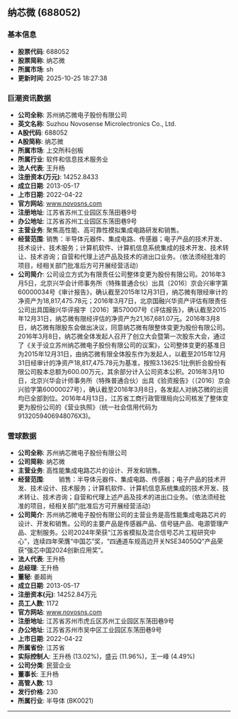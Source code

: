 ## 纳芯微 (688052)

### 基本信息

- **股票代码**: 688052
- **股票简称**: 纳芯微
- **所属市场**: sh
- **更新时间**: 2025-10-25 18:27:38

### 巨潮资讯数据

- **公司全称**: 苏州纳芯微电子股份有限公司
- **英文名称**: Suzhou Novosense Microlectronics Co., Ltd.
- **A股代码**: 688052
- **A股简称**: 纳芯微
- **所属市场**: 上交所科创板
- **所属行业**: 软件和信息技术服务业
- **法人代表**: 王升杨
- **注册资本(万元)**: 14252.8433
- **成立日期**: 2013-05-17
- **上市日期**: 2022-04-22
- **官方网站**: www.novosns.com
- **注册地址**: 江苏省苏州工业园区东荡田巷9号
- **办公地址**: 江苏省苏州工业园区东荡田巷9号
- **主营业务**: 聚焦高性能、高可靠性模拟集成电路研发和销售。
- **经营范围**: 销售：半导体元器件、集成电路、传感器；电子产品的技术开发、技术设计、技术服务；计算机软件、计算机信息系统集成的技术开发、技术转让、技术咨询；自营和代理上述产品及技术的进出口业务。（依法须经批准的项目，经相关部门批准后方可开展经营活动）
- **公司简介**: 公司设立方式为有限责任公司整体变更为股份有限公司。2016年3月5日，北京兴华会计师事务所（特殊普通合伙）出具〔2016〕京会兴审字第60000034号《审计报告》，确认截至2015年12月31日，纳芯微有限经审计的净资产为18,817,475.78元；2016年3月7日，北京国融兴华资产评估有限责任公司出具国融兴华评报字〔2016〕第570007号《评估报告》，确认截至2015年12月31日，纳芯微有限经评估的净资产为21,167,681.07元。2016年3月8日，纳芯微有限股东会做出决议，同意纳芯微有限整体变更为股份有限公司。2016年3月8日，纳芯微全体发起人召开了创立大会暨第一次股东大会，通过了《关于设立苏州纳芯微电子股份有限公司的议案》，公司整体变更的基准日为2015年12月31日，由纳芯微有限全体股东作为发起人，以截至2015年12月31日经审计的净资产18,817,475.78元为基准，按照3.13625:1比例折合股份有限公司股本总额为600.00万元，其余部分计入公司资本公积。2016年3月10日，北京兴华会计师事务所（特殊普通合伙）出具《验资报告》（〔2016〕京会兴验字第60000027号），确认截至2016年3月8日，各发起人对纳芯微的出资均已全部到位。2016年4月13日，江苏省工商行政管理局向公司核发了整体变更为股份公司的《营业执照》（统一社会信用代码为9132059406948076X3)。

### 雪球数据

- **公司全称**: 苏州纳芯微电子股份有限公司
- **公司简称**: 纳芯微
- **主营业务**: 高性能集成电路芯片的设计、开发和销售。
- **经营范围**: 　　销售：半导体元器件、集成电路、传感器；电子产品的技术开发、技术设计、技术服务；计算机软件、计算机信息系统集成的技术开发、技术转让、技术咨询；自营和代理上述产品及技术的进出口业务。（依法须经批准的项目，经相关部门批准后方可开展经营活动）
- **公司简介**: 苏州纳芯微电子股份有限公司的主营业务是高性能集成电路芯片的设计、开发和销售。公司的主要产品是传感器产品、信号链产品、电源管理产品、定制服务。公司2024年荣获“江苏省模拟及混合信号芯片工程研究中心”，连续四年荣膺“中国芯”奖，“四通道车规高边开关NSE34050Q”产品荣获“强芯中国2024创新应用奖”。
- **法人代表**: 王升杨
- **总经理**: 王升杨
- **董秘**: 姜超尚
- **成立日期**: 2013-05-17
- **注册资本(元)**: 14252.84万元
- **员工人数**: 1172
- **官方网站**: www.novosns.com
- **注册地址**: 江苏省苏州市虎丘区苏州工业园区东荡田巷9号
- **办公地址**: 江苏省苏州市吴中区工业园区东荡田巷9号
- **上市日期**: 2022-04-22
- **所属省份**: 江苏省
- **实际控制人**: 王升杨 (13.02%)，盛云 (11.96%)，王一峰 (4.49%)
- **公司分类**: 民营企业
- **董事长**: 王升杨
- **高管人数**: 13
- **发行价格**: 230
- **所属行业**: 半导体 (BK0021)

---